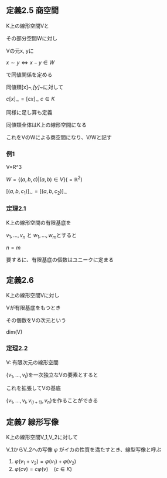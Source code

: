 ## 定義2.5 商空間

K上の線形空間Vと

その部分空間Wに対し

Vの元x, yに

$x \sim y \Leftrightarrow x - y \in W$

で同値関係を定める

同値類[x]_~,[y]_~に対して

$c[x]_\sim = [cx]_\sim$
$c \in K$

同様に足し算も定義

同値類全体はK上の線形空間になる

これをVのWによる商空間になり、V/Wと記す

### 例1

V=R^3

$W=\{(a,b,c)|(a,b)\in V\}(=\mathbb R^2)$

$[(a,b,c_1)]_\sim = [(a,b,c_2)]_\sim$

### 定理2.1

K上の線形空間の有限基底を

$v_1, ..., v_n$ と $w_1, ..., w_m$とすると

$n = m$

要するに、有限基底の個数はユニークに定まる

## 定義2.6

K上の線形空間Vに対し

Vが有限基底をもつとき

その個数をVの次元という

dim(V)

### 定理2.2

V: 有限次元の線形空間

$\{v_1, ..., v_l\}$を一次独立なVの要素とすると

これを拡張してVの基底

$\{v_1, ..., v_l, v_{(l+1)}, v_n\}$を作ることができる

## 定義7 線形写像

K上の線形空間V_1,V_2に対して

V_1からV_2への写像 $\varphi$ がイカの性質を満たすとき、線型写像と呼ぶ

1. $\varphi(v_1+v_2)=\varphi(v_1) + \varphi(v_2)$
2. $\varphi(cv)=c\varphi(v) ~~~~(c\in K)$

